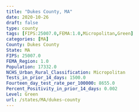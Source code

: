 ```yaml
---
title: "Dukes County, MA"
date: 2020-10-26
draft: false
type: county
tags: [FIPS:25007.0,FEMA:1.0,Micropolitan,Green]
categories: [MA]
County: Dukes County
State: MA
FIPS: 25007.0
FEMA_Region: 1.0
Population: 17332.0
NCHS_Urban_Rural_Classification: Micropolitan
Tests_in_prior_14_days: 1500.0
Fourteen_day_test_rate_per_100000: 8655.0
Percent_Positivity_in_prior_14_days: 0.002
Level: Green
url: /states/MA/dukes-county
---
```



